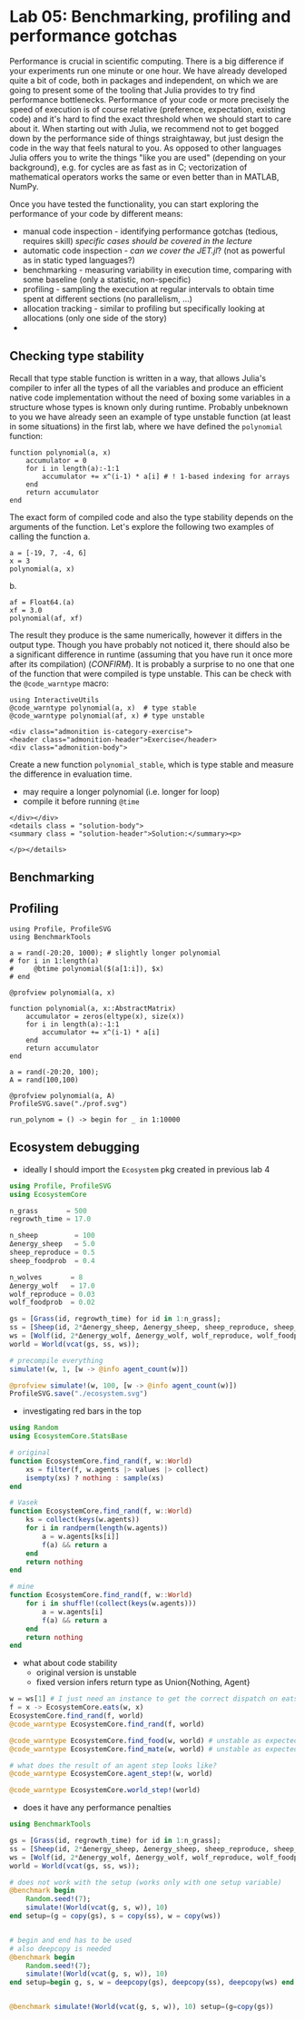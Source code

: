 # Lab 05: Benchmarking, profiling and performance gotchas
Performance is crucial in scientific computing. There is a big difference if your experiments run one minute or one hour. We have already developed quite a bit of code, both in packages and independent, on which we are going to present some of the tooling that Julia provides to try find performance bottlenecks. Performance of your code or more precisely the speed of execution is of course relative (preference, expectation, existing code) and it's hard to find the exact threshold when we should start to care about it. When starting out with Julia, we recommend not to get bogged down by the performance side of things straightaway, but just design the code in the way that feels natural to you. As opposed to other languages Julia offers you to write the things "like you are used" (depending on your background), e.g. for cycles are as fast as in C; vectorization of mathematical operators works the same or even better than in MATLAB, NumPy. 


Once you have tested the functionality, you can start exploring the performance of your code by different means:
- manual code inspection - identifying performance gotchas (tedious, requires skill) *specific cases should be covered in the lecture*
- automatic code inspection - *can we cover the JET.jl*? (not as powerful as in static typed languages?)
- benchmarking - measuring variability in execution time, comparing with some baseline (only a statistic, non-specific)
- profiling - sampling the execution at regular intervals to obtain time spent at different sections (no parallelism, ...)
- allocation tracking - similar to profiling but specifically looking at allocations (only one side of the story)
- 

## Checking type stability
Recall that type stable function is written in a way, that allows Julia's compiler to infer all the types of all the variables and produce an efficient native code implementation without the need of boxing some variables in a structure whose types is known only during runtime. Probably unbeknown to you we have already seen an example of type unstable function (at least in some situations) in the first lab, where we have defined the `polynomial` function:

```@repl lab05_polynomial
function polynomial(a, x)
    accumulator = 0
    for i in length(a):-1:1
        accumulator += x^(i-1) * a[i] # ! 1-based indexing for arrays
    end
    return accumulator
end
```

The exact form of compiled code and also the type stability depends on the arguments of the function. Let's explore the following two examples of calling the function
a. 
```@repl lab05_polynomial
a = [-19, 7, -4, 6]
x = 3
polynomial(a, x)
```

b.
```@repl lab05_polynomial
af = Float64.(a)
xf = 3.0
polynomial(af, xf)
```

The result they produce is the same numerically, however it differs in the output type. Though you have probably not noticed it, there should also be a significant difference in runtime (assuming that you have run it once more after its compilation) (*CONFIRM*). It is probably a surprise to no one that one of the function that were compiled is type unstable. This can be check with the `@code_warntype` macro:
```@repl lab05_polynomial
using InteractiveUtils
@code_warntype polynomial(a, x)  # type stable
@code_warntype polynomial(af, x) # type unstable
```

```@raw html
<div class="admonition is-category-exercise">
<header class="admonition-header">Exercise</header>
<div class="admonition-body">
```
Create a new function `polynomial_stable`, which is type stable and measure the difference in evaluation time.
- may require a longer polynomial (i.e. longer for loop)
- compile it before running `@time`


```@raw html
</div></div>
<details class = "solution-body">
<summary class = "solution-header">Solution:</summary><p>
```



```@raw html
</p></details>
```

## Benchmarking



## Profiling


```@repl lab05_polynomial
using Profile, ProfileSVG
using BenchmarkTools

a = rand(-20:20, 1000); # slightly longer polynomial
# for i in 1:length(a)
#     @btime polynomial($(a[1:i]), $x)
# end

@profview polynomial(a, x)
```

```@repl lab05_polynomial
function polynomial(a, x::AbstractMatrix)
    accumulator = zeros(eltype(x), size(x))
    for i in length(a):-1:1
        accumulator += x^(i-1) * a[i]
    end
    return accumulator
end

a = rand(-20:20, 100);
A = rand(100,100)

@profview polynomial(a, A)
ProfileSVG.save("./prof.svg")
```



```@repl lab05_polynomial
run_polynom = () -> begin for _ in 1:10000 
```

## Ecosystem debugging



- ideally I should import the `Ecosystem` pkg created in previous lab 4
```julia
using Profile, ProfileSVG
using EcosystemCore

n_grass       = 500
regrowth_time = 17.0

n_sheep         = 100
Δenergy_sheep   = 5.0
sheep_reproduce = 0.5
sheep_foodprob  = 0.4

n_wolves       = 8
Δenergy_wolf   = 17.0
wolf_reproduce = 0.03
wolf_foodprob  = 0.02

gs = [Grass(id, regrowth_time) for id in 1:n_grass];
ss = [Sheep(id, 2*Δenergy_sheep, Δenergy_sheep, sheep_reproduce, sheep_foodprob) for id in n_grass+1:n_grass+n_sheep];
ws = [Wolf(id, 2*Δenergy_wolf, Δenergy_wolf, wolf_reproduce, wolf_foodprob) for id in n_grass+n_sheep+1:n_grass+n_sheep+n_wolves];
world = World(vcat(gs, ss, ws));

# precompile everything
simulate!(w, 1, [w -> @info agent_count(w)])

@profview simulate!(w, 100, [w -> @info agent_count(w)])
ProfileSVG.save("./ecosystem.svg")
```

- investigating red bars in the top

```julia
using Random
using EcosystemCore.StatsBase

# original
function EcosystemCore.find_rand(f, w::World)
    xs = filter(f, w.agents |> values |> collect)
    isempty(xs) ? nothing : sample(xs)
end

# Vasek
function EcosystemCore.find_rand(f, w::World)
    ks = collect(keys(w.agents))
    for i in randperm(length(w.agents))
        a = w.agents[ks[i]]
        f(a) && return a
    end
    return nothing
end

# mine
function EcosystemCore.find_rand(f, w::World)
    for i in shuffle!(collect(keys(w.agents)))
        a = w.agents[i]
        f(a) && return a
    end
    return nothing
end
```

- what about code stability
    + original version is unstable
    + fixed version infers return type as Union{Nothing, Agent}

```julia
w = ws[1] # I just need an instance to get the correct dispatch on eats
f = x -> EcosystemCore.eats(w, x)
EcosystemCore.find_rand(f, world)
@code_warntype EcosystemCore.find_rand(f, world)
```

```julia
@code_warntype EcosystemCore.find_food(w, world) # unstable as expected
@code_warntype EcosystemCore.find_mate(w, world) # unstable as expected

# what does the result of an agent step looks like?
@code_warntype EcosystemCore.agent_step!(w, world)

@code_warntype EcosystemCore.world_step!(world)
```

- does it have any performance penalties
```julia
using BenchmarkTools

gs = [Grass(id, regrowth_time) for id in 1:n_grass];
ss = [Sheep(id, 2*Δenergy_sheep, Δenergy_sheep, sheep_reproduce, sheep_foodprob) for id in n_grass+1:n_grass+n_sheep];
ws = [Wolf(id, 2*Δenergy_wolf, Δenergy_wolf, wolf_reproduce, wolf_foodprob) for id in n_grass+n_sheep+1:n_grass+n_sheep+n_wolves];
world = World(vcat(gs, ss, ws));

# does not work with the setup (works only with one setup variable)
@benchmark begin
    Random.seed!(7); 
    simulate!(World(vcat(g, s, w)), 10) 
end setup=(g = copy(gs), s = copy(ss), w = copy(ws))


# begin and end has to be used
# also deepcopy is needed
@benchmark begin
    Random.seed!(7); 
    simulate!(World(vcat(g, s, w)), 10) 
end setup=begin g, s, w = deepcopy(gs), deepcopy(ss), deepcopy(ws) end


@benchmark simulate!(World(vcat(g, s, w)), 10) setup=(g=copy(gs))

```